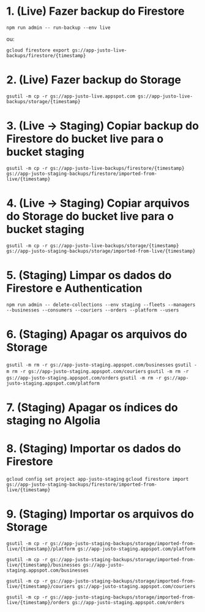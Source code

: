 # 1. (Live) Fazer backup do Firestore

`npm run admin -- run-backup --env live`

ou:

`gcloud firestore export gs://app-justo-live-backups/firestore/{timestamp}`

# 2. (Live) Fazer backup do Storage

`gsutil -m cp -r gs://app-justo-live.appspot.com gs://app-justo-live-backups/storage/{timestamp}`

# 3. (Live -> Staging) Copiar backup do Firestore do bucket live para o bucket staging

`gsutil -m cp -r gs://app-justo-live-backups/firestore/{timestamp} gs://app-justo-staging-backups/firestore/imported-from-live/{timestamp}`

# 4. (Live -> Staging) Copiar arquivos do Storage do bucket live para o bucket staging

`gsutil -m cp -r gs://app-justo-live-backups/storage/{timestamp} gs://app-justo-staging-backups/storage/imported-from-live/{timestamp}`

# 5. (Staging) Limpar os dados do Firestore e Authentication

`npm run admin -- delete-collections --env staging --fleets --managers --businesses --consumers --couriers --orders --platform --users`

# 6. (Staging) Apagar os arquivos do Storage

`gsutil -m rm -r gs://app-justo-staging.appspot.com/businesses`
`gsutil -m rm -r gs://app-justo-staging.appspot.com/couriers`
`gsutil -m rm -r gs://app-justo-staging.appspot.com/orders`
`gsutil -m rm -r gs://app-justo-staging.appspot.com/platform`

# 7. (Staging) Apagar os índices do staging no Algolia

# 8. (Staging) Importar os dados do Firestore

`gcloud config set project app-justo-staging`
`gcloud firestore import gs://app-justo-staging-backups/firestore/imported-from-live/{timestamp}`

# 9. (Staging) Importar os arquivos do Storage

`gsutil -m cp -r gs://app-justo-staging-backups/storage/imported-from-live/{timestamp}/platform gs://app-justo-staging.appspot.com/platform`

`gsutil -m cp -r gs://app-justo-staging-backups/storage/imported-from-live/{timestamp}/businesses gs://app-justo-staging.appspot.com/businesses`

`gsutil -m cp -r gs://app-justo-staging-backups/storage/imported-from-live/{timestamp}/couriers gs://app-justo-staging.appspot.com/couriers`

`gsutil -m cp -r gs://app-justo-staging-backups/storage/imported-from-live/{timestamp}/orders gs://app-justo-staging.appspot.com/orders`
